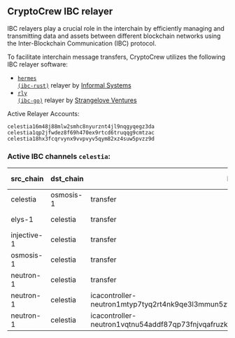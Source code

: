## CryptoCrew IBC relayer
IBC relayers play a crucial role in the interchain by efficiently managing and transmitting data and assets between different blockchain networks using the Inter-Blockchain Communication (IBC) protocol.

To facilitate interchain message transfers, CryptoCrew utilizes the following IBC relayer software: 
- <a href="https://github.com/informalsystems/hermes"><code>hermes (ibc-rust)</code></a> relayer by [Informal Systems](https://github.com/informalsystems)
- <a href="https://github.com/cosmos/relayer"><code>rly (ibc-go)</code></a> relayer by [Strangelove Ventures](https://github.com/strangelove-ventures)

Active Relayer Accounts:
```
celestia16m48j88mlw2smhc8nyurznt4jl9nqgyqegz3da
celestia1qp2jfwdez8f69h470ex9rtcd6truqqg9cmtzac
celestia18hx3fcqrvynx9vvpvyv5qym82xz4suw5pvzz9d
```

### Active IBC channels `celestia`:
| src_chain | dst_chain | IBC port | IBC channel |
| --------------- | --------------- | ------------ | ------------------- |
| celestia | osmosis-1 | transfer | channel-2 |
| elys-1 | celestia | transfer | channel-4 |
| injective-1 | celestia | transfer | channel-152 |
| osmosis-1 | celestia | transfer | channel-6994 |
| neutron-1 | celestia | transfer | channel-35 |
| neutron-1 | celestia | icacontroller-neutron1mtyp7tyq2rt4nk9qe3l3mmun5zy3k84s9ccndt6z7g6rwuyllqlq6kafzy.drop_PUMP | channel-6027 |
| neutron-1 | celestia | icacontroller-neutron1vqtnu54addf87qp73fnjvqafruzkr2zjgswkhsmsg45t08wla2nqqan0hc.DROP | channel-6028 |